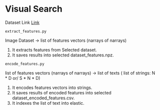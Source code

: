 # Visual Search

 Dataset Link [Link](visual-search/dataloading)


`extract_features.py` 

Image Dataset -> list of features vectors (narrays of narrays)

1. It extracts features from Selected dataset.
2. It saves results into selected dataset_features.npz.



`encode_features.py`

list of features vectors (narrays of narrays) -> list of texts ( list of strings: N * D or/ S * N * D)

1. It encodes features vectors into strings.
2. It saves results of encoded features into selected dataset_encoded_features.csv.
3. It indexes the list of text into elastic.